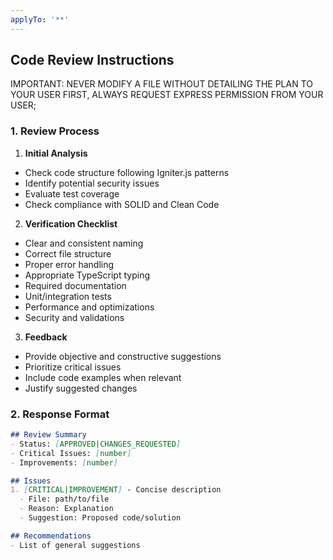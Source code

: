 ```yaml
---
applyTo: '**'
---
```

## Code Review Instructions
IMPORTANT: NEVER MODIFY A FILE WITHOUT DETAILING THE PLAN TO YOUR USER FIRST, ALWAYS REQUEST EXPRESS PERMISSION FROM YOUR USER;

### 1. Review Process
1. **Initial Analysis**
  - Check code structure following Igniter.js patterns
  - Identify potential security issues
  - Evaluate test coverage
  - Check compliance with SOLID and Clean Code

2. **Verification Checklist**
  - Clear and consistent naming
  - Correct file structure
  - Proper error handling
  - Appropriate TypeScript typing
  - Required documentation
  - Unit/integration tests
  - Performance and optimizations
  - Security and validations

3. **Feedback**
  - Provide objective and constructive suggestions
  - Prioritize critical issues
  - Include code examples when relevant
  - Justify suggested changes

### 2. Response Format
```markdown
## Review Summary
- Status: [APPROVED|CHANGES_REQUESTED]
- Critical Issues: [number]
- Improvements: [number]

## Issues
1. [CRITICAL|IMPROVEMENT] - Concise description
  - File: path/to/file
  - Reason: Explanation
  - Suggestion: Proposed code/solution

## Recommendations
- List of general suggestions
```
